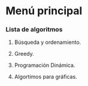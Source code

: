 # Menú principal

### Lista de algoritmos

1. Búsqueda y ordenamiento.

2. Greedy.

3. Programación Dinámica.

4. Algortimos para gráficas.